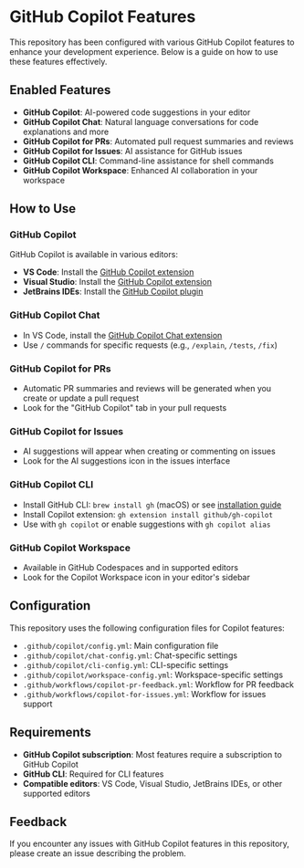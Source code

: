 # GitHub Copilot Features

This repository has been configured with various GitHub Copilot features to enhance your development experience. Below is a guide on how to use these features effectively.

## Enabled Features

- **GitHub Copilot**: AI-powered code suggestions in your editor
- **GitHub Copilot Chat**: Natural language conversations for code explanations and more
- **GitHub Copilot for PRs**: Automated pull request summaries and reviews
- **GitHub Copilot for Issues**: AI assistance for GitHub issues
- **GitHub Copilot CLI**: Command-line assistance for shell commands
- **GitHub Copilot Workspace**: Enhanced AI collaboration in your workspace

## How to Use

### GitHub Copilot
GitHub Copilot is available in various editors:
- **VS Code**: Install the [GitHub Copilot extension](https://marketplace.visualstudio.com/items?itemName=GitHub.copilot)
- **Visual Studio**: Install the [GitHub Copilot extension](https://marketplace.visualstudio.com/items?itemName=GitHub.copilotvs)
- **JetBrains IDEs**: Install the [GitHub Copilot plugin](https://plugins.jetbrains.com/plugin/17718-github-copilot)

### GitHub Copilot Chat
- In VS Code, install the [GitHub Copilot Chat extension](https://marketplace.visualstudio.com/items?itemName=GitHub.copilot-chat)
- Use `/` commands for specific requests (e.g., `/explain`, `/tests`, `/fix`)

### GitHub Copilot for PRs
- Automatic PR summaries and reviews will be generated when you create or update a pull request
- Look for the "GitHub Copilot" tab in your pull requests

### GitHub Copilot for Issues
- AI suggestions will appear when creating or commenting on issues
- Look for the AI suggestions icon in the issues interface

### GitHub Copilot CLI
- Install GitHub CLI: `brew install gh` (macOS) or see [installation guide](https://github.com/cli/cli#installation)
- Install Copilot extension: `gh extension install github/gh-copilot`
- Use with `gh copilot` or enable suggestions with `gh copilot alias`

### GitHub Copilot Workspace
- Available in GitHub Codespaces and in supported editors
- Look for the Copilot Workspace icon in your editor's sidebar

## Configuration

This repository uses the following configuration files for Copilot features:
- `.github/copilot/config.yml`: Main configuration file
- `.github/copilot/chat-config.yml`: Chat-specific settings
- `.github/copilot/cli-config.yml`: CLI-specific settings
- `.github/copilot/workspace-config.yml`: Workspace-specific settings
- `.github/workflows/copilot-pr-feedback.yml`: Workflow for PR feedback
- `.github/workflows/copilot-for-issues.yml`: Workflow for issues support

## Requirements

- **GitHub Copilot subscription**: Most features require a subscription to GitHub Copilot
- **GitHub CLI**: Required for CLI features
- **Compatible editors**: VS Code, Visual Studio, JetBrains IDEs, or other supported editors

## Feedback

If you encounter any issues with GitHub Copilot features in this repository, please create an issue describing the problem.